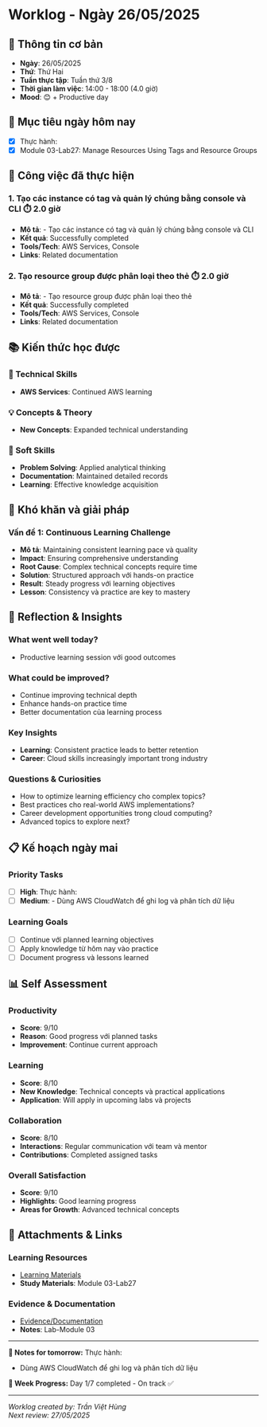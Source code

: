 # Worklog - Ngày 26/05/2025

## 📅 Thông tin cơ bản
- **Ngày**: 26/05/2025
- **Thứ**: Thứ Hai
- **Tuần thực tập**: Tuần thứ 3/8
- **Thời gian làm việc**: 14:00 - 18:00 (4.0 giờ)
- **Mood**: 😊 + Productive day

## 🎯 Mục tiêu ngày hôm nay
- [x] Thực hành:
- [x] Module 03-Lab27: Manage Resources Using Tags and Resource Groups

## 💼 Công việc đã thực hiện

### 1. Tạo các instance có tag và quản lý chúng bằng console và CLI ⏱️ 2.0 giờ
- **Mô tả**: - Tạo các instance có tag và quản lý chúng bằng console và CLI
- **Kết quả**: Successfully completed
- **Tools/Tech**: AWS Services, Console
- **Links**: Related documentation

### 2. Tạo resource group được phân loại theo thẻ ⏱️ 2.0 giờ
- **Mô tả**: - Tạo resource group được phân loại theo thẻ
- **Kết quả**: Successfully completed
- **Tools/Tech**: AWS Services, Console
- **Links**: Related documentation

## 📚 Kiến thức học được

### 🔧 Technical Skills
- **AWS Services**: Continued AWS learning

### 💡 Concepts & Theory
- **New Concepts**: Expanded technical understanding

### 🤝 Soft Skills
- **Problem Solving**: Applied analytical thinking
- **Documentation**: Maintained detailed records
- **Learning**: Effective knowledge acquisition

## 🚧 Khó khăn và giải pháp

### Vấn đề 1: Continuous Learning Challenge
- **Mô tả**: Maintaining consistent learning pace và quality
- **Impact**: Ensuring comprehensive understanding
- **Root Cause**: Complex technical concepts require time
- **Solution**: Structured approach với hands-on practice
- **Result**: Steady progress với learning objectives
- **Lesson**: Consistency và practice are key to mastery

## 💭 Reflection & Insights

### What went well today?
- Productive learning session với good outcomes

### What could be improved?
- Continue improving technical depth
- Enhance hands-on practice time
- Better documentation của learning process

### Key Insights
- **Learning**: Consistent practice leads to better retention
- **Career**: Cloud skills increasingly important trong industry

### Questions & Curiosities
- How to optimize learning efficiency cho complex topics?
- Best practices cho real-world AWS implementations?
- Career development opportunities trong cloud computing?
- Advanced topics to explore next?

## 📋 Kế hoạch ngày mai

### Priority Tasks
- [ ] **High**: Thực hành:
- [ ] **Medium**: - Dùng AWS CloudWatch để ghi log và phân tích dữ liệu

### Learning Goals
- [ ] Continue với planned learning objectives
- [ ] Apply knowledge từ hôm nay vào practice
- [ ] Document progress và lessons learned

## 📊 Self Assessment

### Productivity
- **Score**: 9/10
- **Reason**: Good progress với planned tasks
- **Improvement**: Continue current approach

### Learning
- **Score**: 8/10
- **New Knowledge**: Technical concepts và practical applications
- **Application**: Will apply in upcoming labs và projects

### Collaboration
- **Score**: 8/10
- **Interactions**: Regular communication với team và mentor
- **Contributions**: Completed assigned tasks

### Overall Satisfaction
- **Score**: 9/10
- **Highlights**: Good learning progress
- **Areas for Growth**: Advanced technical concepts

## 📎 Attachments & Links

### Learning Resources
- [Learning Materials](https://000027.awsstudygroup.com/)
- **Study Materials**: Module 03-Lab27
### Evidence & Documentation
- [Evidence/Documentation](https://docs.google.com/document/d/1K4qnTdJ5dU26ND8PMQkZPM9K7TVigCx54xMjkCA-14c/edit?usp=sharing)
- **Notes**: Lab-Module 03

---

**📝 Notes for tomorrow:**
Thực hành:
- Dùng AWS CloudWatch để ghi log và phân tích dữ liệu

**🎯 Week Progress:**
Day 1/7 completed - On track ✅

---
*Worklog created by: Trần Việt Hùng*  
*Next review: 27/05/2025*